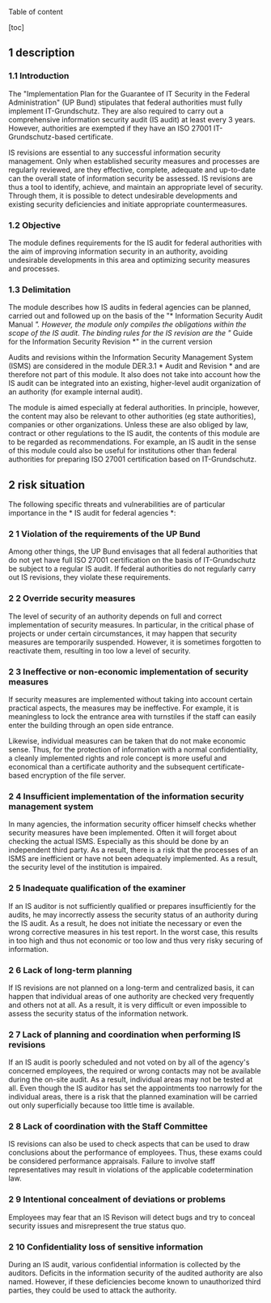 Table of content

[toc]
 
1 description
--------------

### 1.1 Introduction

The "Implementation Plan for the Guarantee of IT Security in the Federal Administration" (UP Bund) stipulates that federal authorities must fully implement IT-Grundschutz. They are also required to carry out a comprehensive information security audit (IS audit) at least every 3 years. However, authorities are exempted if they have an ISO 27001 IT-Grundschutz-based certificate.

IS revisions are essential to any successful information security management. Only when established security measures and processes are regularly reviewed, are they effective, complete, adequate and up-to-date can the overall state of information security be assessed. IS revisions are thus a tool to identify, achieve, and maintain an appropriate level of security. Through them, it is possible to detect undesirable developments and existing security deficiencies and initiate appropriate countermeasures.

### 1.2 Objective

The module defines requirements for the IS audit for federal authorities with the aim of improving information security in an authority, avoiding undesirable developments in this area and optimizing security measures and processes.

### 1.3 Delimitation

The module describes how IS audits in federal agencies can be planned, carried out and followed up on the basis of the "* Information Security Audit Manual *". However, the module only compiles the obligations within the scope of the IS audit. The binding rules for the IS revision are the "* Guide for the Information Security Revision *" in the current version

Audits and revisions within the Information Security Management System (ISMS) are considered in the module DER.3.1 * Audit and Revision * and are therefore not part of this module. It also does not take into account how the IS audit can be integrated into an existing, higher-level audit organization of an authority (for example internal audit).

The module is aimed especially at federal authorities. In principle, however, the content may also be relevant to other authorities (eg state authorities), companies or other organizations. Unless these are also obliged by law, contract or other regulations to the IS audit, the contents of this module are to be regarded as recommendations. For example, an IS audit in the sense of this module could also be useful for institutions other than federal authorities for preparing ISO 27001 certification based on IT-Grundschutz.

2 risk situation
-----------------

The following specific threats and vulnerabilities are of particular importance in the * IS audit for federal agencies *:

### 2 1 Violation of the requirements of the UP Bund

Among other things, the UP Bund envisages that all federal authorities that do not yet have full ISO 27001 certification on the basis of IT-Grundschutz be subject to a regular IS audit. If federal authorities do not regularly carry out IS revisions, they violate these requirements.

### 2 2 Override security measures

The level of security of an authority depends on full and correct implementation of security measures. In particular, in the critical phase of projects or under certain circumstances, it may happen that security measures are temporarily suspended. However, it is sometimes forgotten to reactivate them, resulting in too low a level of security.

### 2 3 Ineffective or non-economic implementation of security measures
If security measures are implemented without taking into account certain practical aspects, the measures may be ineffective. For example, it is meaningless to lock the entrance area with turnstiles if the staff can easily enter the building through an open side entrance.

Likewise, individual measures can be taken that do not make economic sense. Thus, for the protection of information with a normal confidentiality, a cleanly implemented rights and role concept is more useful and economical than a certificate authority and the subsequent certificate-based encryption of the file server.

### 2 4 Insufficient implementation of the information security management system

In many agencies, the information security officer himself checks whether security measures have been implemented. Often it will forget about checking the actual ISMS. Especially as this should be done by an independent third party. As a result, there is a risk that the processes of an ISMS are inefficient or have not been adequately implemented. As a result, the security level of the institution is impaired.

### 2 5 Inadequate qualification of the examiner

If an IS auditor is not sufficiently qualified or prepares insufficiently for the audits, he may incorrectly assess the security status of an authority during the IS audit. As a result, he does not initiate the necessary or even the wrong corrective measures in his test report. In the worst case, this results in too high and thus not economic or too low and thus very risky securing of information.

### 2 6 Lack of long-term planning

If IS revisions are not planned on a long-term and centralized basis, it can happen that individual areas of one authority are checked very frequently and others not at all. As a result, it is very difficult or even impossible to assess the security status of the information network.

### 2 7 Lack of planning and coordination when performing IS revisions

If an IS audit is poorly scheduled and not voted on by all of the agency's concerned employees, the required or wrong contacts may not be available during the on-site audit. As a result, individual areas may not be tested at all. Even though the IS auditor has set the appointments too narrowly for the individual areas, there is a risk that the planned examination will be carried out only superficially because too little time is available.

### 2 8 Lack of coordination with the Staff Committee

IS revisions can also be used to check aspects that can be used to draw conclusions about the performance of employees. Thus, these exams could be considered performance appraisals. Failure to involve staff representatives may result in violations of the applicable codetermination law.

### 2 9 Intentional concealment of deviations or problems

Employees may fear that an IS Revison will detect bugs and try to conceal security issues and misrepresent the true status quo.

### 2 10 Confidentiality loss of sensitive information

During an IS audit, various confidential information is collected by the auditors. Deficits in the information security of the audited authority are also named. However, if these deficiencies become known to unauthorized third parties, they could be used to attack the authority.

